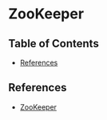 # ZooKeeper

## Table of Contents

- [References](#references)



## References

- [ZooKeeper](https://zookeeper.apache.org/)



